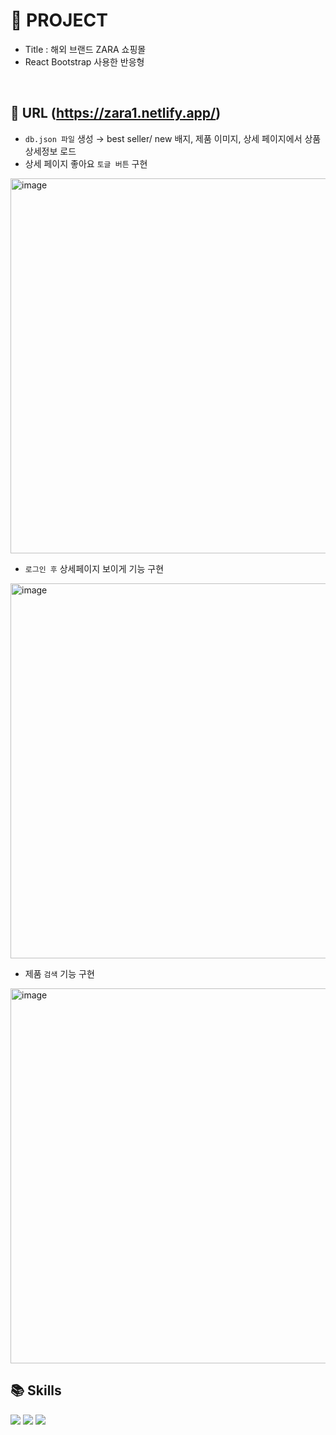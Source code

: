 # 🐰 PROJECT 

- Title : 해외 브랜드 ZARA 쇼핑몰
- React Bootstrap 사용한 반응형

<br>

## 📎 URL (https://zara1.netlify.app/)

- `db.json 파일` 생성 → best seller/ new 배지, 제품 이미지, 상세 페이지에서 상품 상세정보 로드
- 상세 페이지 좋아요 `토글 버튼` 구현
<img width="600" alt="image" src="https://user-images.githubusercontent.com/110226420/218107195-a65c0026-7009-4659-98ae-f0b21ea4b314.png">

- `로그인 후` 상세페이지 보이게 기능 구현
<img width="600" alt="image" src="https://user-images.githubusercontent.com/110226420/218107393-a818046c-ed1e-4e9d-9ff7-3f175f1c2e88.png">

- 제품 `검색` 기능 구현
<img width="600" alt="image" src="https://user-images.githubusercontent.com/110226420/218107830-da246b3c-9010-48a5-8fcb-92b7d7d9021e.png">

<br>

## 📚 Skills 
<img src="https://img.shields.io/badge/React-61dafb?style=for-the-badge&logo=React&logoColor=black"> <img src="https://img.shields.io/badge/Bootstrap-7952b3?style=for-the-badge&logo=Bootstrap&logoColor=black"> <img src="https://img.shields.io/badge/Netlify-eeeeee?style=for-the-badge&logo=Netlify&logoColor=black">
